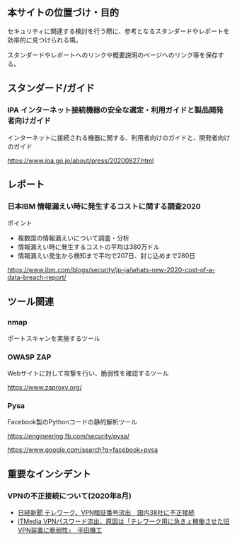 
## 本サイトの位置づけ・目的

セキュリティに関連する検討を行う際に、参考となるスタンダードやレポートを効率的に見つけられる場。

スタンダードやレポートへのリンクや概要説明のページへのリンク等を保存する。

## スタンダード/ガイド

### IPA インターネット接続機器の安全な選定・利用ガイドと製品開発者向けガイド

インターネットに接続される機器に関する、利用者向けのガイドと、開発者向けのガイド

https://www.ipa.go.jp/about/press/20200827.html

## レポート

### 日本IBM 情報漏えい時に発生するコストに関する調査2020
ポイント
* 複数国の情報漏えいについて調査・分析
* 情報漏えい時に発生するコストの平均は380万ドル
* 情報漏えい発生から検知まで平均で207日、封じ込めまで280日

https://www.ibm.com/blogs/security/jp-ja/whats-new-2020-cost-of-a-data-breach-report/


## ツール関連

### nmap

ポートスキャンを実施するツール

### OWASP ZAP
Webサイトに対して攻撃を行い、脆弱性を確認するツール

https://www.zaproxy.org/

### Pysa

Facebook製のPythonコードの静的解析ツール

https://engineering.fb.com/security/pysa/

https://www.google.com/search?q=facebook+pysa

## 重要なインシデント

### VPNの不正接続について(2020年8月)

* [日経新聞 テレワーク、VPN暗証番号流出　国内38社に不正接続](https://www.nikkei.com/article/DGXMZO62994110U0A820C2MM8000/)
* [ITMedia VPNパスワード流出、原因は「テレワーク用に急きょ稼働させた旧VPN装置に脆弱性」　平田機工](https://www.itmedia.co.jp/news/articles/2008/26/news123.html)
